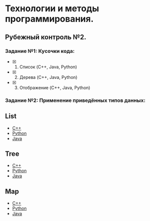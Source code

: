 #            Технологии и методы программирования.

##                     Рубежный контроль №2.
### Задание №1: Кусочки кода:
 - [x] 1) Список (C++, Java, Python)
 - [x] 2) Дерева (C++, Java, Python)
 - [x] 3) Отображение (C++, Java, Python)

### Задание №2: Применение приведённых типов данных:
 ## List
 - [C++]()
 - [Python](https://github.com/grantjenks/python-sortedcontainers/blob/master/sortedcontainers/sortedlist.py)
 - [Java](https://github.com/learn-co-students/cs-implementing-an-arraylist-lab-codeU)
 
 ## Tree
 - [C++]()
 - [Python](http://qaru.site/questions/62517/how-can-i-implement-a-tree-in-python-are-there-any-built-in-data-structures-in-python-like-in-java)
 - [Java](http://qaru.site/questions/16983/java-tree-data-structure)

 ## Map
 - [C++]()
 - [Python](https://github.com/grantjenks/python-sortedcontainers/blob/master/sortedcontainers/sorteddict.py)
 - [Java](https://github.com/capezzbr/HashMap)
